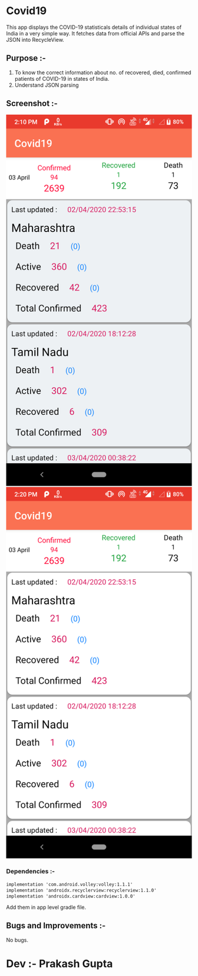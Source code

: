 # Covid19
This app displays the COVID-19 statisticals details of individual states of India in a very simple way. It fetches data from official APIs and parse the JSON into RecycleView.

## Purpose :- 

1. To know the correct information about no. of recovered, died, confirmed patients of COVID-19 in states of India.
2. Understand JSON parsing

## Screenshot :-
![Logcat Result](app/src/main/res/drawable/Screenshot_20200403-141025.png)
![Logcat Result](app/src/main/res/drawable/Screenshot_20200403-142055.png)

### Dependencies :-
```
implementation 'com.android.volley:volley:1.1.1'
implementation 'androidx.recyclerview:recyclerview:1.1.0'
implementation 'androidx.cardview:cardview:1.0.0'
```
Add them in app level gradle file.

## Bugs and Improvements :-
No bugs.

# Dev :- Prakash Gupta

